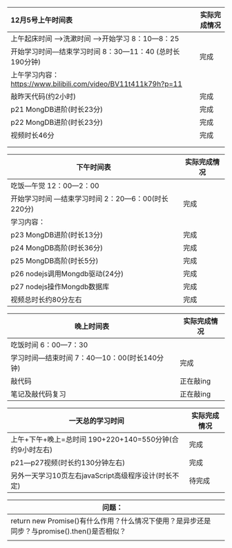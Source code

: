 | 12月5号上午时间表                                            | 实际完成情况 |
| :----------------------------------------------------------- | ------------ |
| 上午起床时间 —>洗漱时间 —>开始学习         8：10—8：25       |              |
| 开始学习时间—结束学习时间                           8：30—11：40 (总时长190分钟) | 完成         |
| 上午学习内容：https://www.bilibili.com/video/BV11t411k79h?p=11 |              |
| 敲昨天代码(约2小时)                                          | 完成         |
| p21  MongDB进阶(时长23分)                                    | 完成         |
| p22  MongDB进阶(时长23分)                                    | 完成         |
| 视频时长46分                                                 | 完成         |
|                                                              |              |
|                                                              |              |



| 下午时间表                                                 | 实际完成情况 |
| ---------------------------------------------------------- | ------------ |
| 吃饭—午觉   12：00—2：00                                   |              |
| 开始学习时间 —结束学习时间          2：20—6：00(时长220分) | 完成         |
| 学习内容：                                                 |              |
| p23  MongDB进阶(时长13分)                                  | 完成         |
| p24  MongDB高阶(时长36分)                                  | 完成         |
| p25  MongDB高阶(时长5分)                                   | 完成         |
| p26  nodejs调用Mongdb驱动(24分)                            | 完成         |
| p27  nodejs操作Mongdb数据库                                | 完成         |
| 视频总时长约80分左右                                       | 完成         |



| 晚上时间表                                         | 实际完成情况 |
| -------------------------------------------------- | ------------ |
| 吃饭时间         6：00—7：30                       |              |
| 学习时间—结束时间        7：40—10：00(时长140分钟) | 完成         |
| 敲代码                                             | 正在敲ing    |
| 笔记及敲代码复习                                   | 正在敲ing    |



| 一天总的学习时间                                             | 实际完成情况 |
| ------------------------------------------------------------ | ------------ |
| 上午+下午+晚上=总时间                190+220+140=550分钟(合约9小时左右) | 完成         |
| p21—p27视频(时长约130分钟左右)                               | 完成         |
| 另外一天学习10页左右javaScript高级程序设计(时长不定)         | 待完成       |




| 问题：                                                       |      |
| ------------------------------------------------------------ | ---- |
| return new Promise()有什么作用？什么情况下使用？是异步还是同步？与promise().then()是否相似？ |      |
|                                                              |      |

